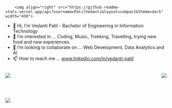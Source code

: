 		<img align="right" src="https://github-readme-stats.vercel.app/api?username=PatilVedanti&layout=compact&theme=dark"  width="450">
<div>
	
- 👋 Hi, I’m Vedanti Patil - Bachelor of Engineering in Information Technology
- 👀 I’m interested in ... Coding, Music, Trekking, Travelling, trying new food and new experiences.
- 💞️ I’m looking to collaborate on ... Web Development, Data Analytics and AI
- 📫 How to reach me ...  www.linkedin.com/in/vedanti-patil
</div>

<br>

<div>
<img src="https://github-readme-stats.vercel.app/api/top-langs/?username=PatilVedanti&layout=compact&theme=dark" >
<img align="right" src="https://github-readme-streak-stats.herokuapp.com/?user=PatilVedanti&layout=compact&theme=dark&hide_border=false"  >
</div>

<br><br>

<img  src="https://github-readme-activity-graph.vercel.app/graph?username=PatilVedanti&layout=compact&theme=high-contrast&bg_color=0D0D0D&line=F27405&hide_border=false"  >


